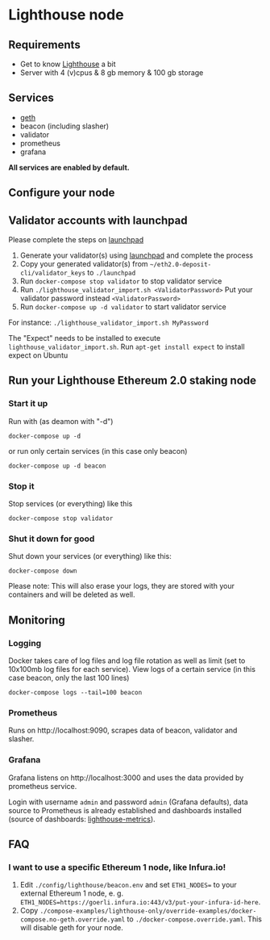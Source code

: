 # Lighthouse node

## Requirements
* Get to know [Lighthouse](https://lighthouse-book.sigmaprime.io/) a bit
* Server with 4 (v)cpus & 8 gb memory & 100 gb storage

## Services
* [geth](https://github.com/ethereum/go-ethereum)
* beacon (including slasher)
* validator
* prometheus
* grafana

**All services are enabled by default.**

## Configure your node

## Validator accounts with launchpad
Please complete the steps on [launchpad](https://prater.launchpad.ethereum.org/)

1. Generate your validator(s) using [launchpad](https://prater.launchpad.ethereum.org/) and complete the process
2. Copy your generated validator(s) from `~/eth2.0-deposit-cli/validator_keys` to `./launchpad`
3. Run `docker-compose stop validator` to stop validator service
4. Run `./lighthouse_validator_import.sh <ValidatorPassword>` Put your validator password instead `<ValidatorPassword>`
5. Run `docker-compose up -d validator` to start validator service

For instance: `./lighthouse_validator_import.sh MyPassword`

The "Expect" needs to be installed to execute `lighthouse_validator_import.sh`. Run `apt-get install expect` to install expect on Ubuntu

## Run your Lighthouse Ethereum 2.0 staking node

### Start it up
Run with (as deamon with "-d")
```
docker-compose up -d
```
or run only certain services (in this case only beacon)
```
docker-compose up -d beacon
```

### Stop it
Stop services (or everything) like this
```
docker-compose stop validator
```

### Shut it down for good
Shut down your services (or everything) like this:
```
docker-compose down
```
Please note: This will also erase your logs, they are stored with your containers and will be deleted as well.

## Monitoring
### Logging
Docker takes care of log files and log file rotation as well as limit (set to 10x100mb log files for each service).
View logs of a certain service (in this case beacon, only the last 100 lines)
```
docker-compose logs --tail=100 beacon
```

### Prometheus
Runs on http://localhost:9090, scrapes data of beacon, validator and slasher.

### Grafana
Grafana listens on http://localhost:3000 and uses the data provided by prometheus service.

Login with username `admin` and password `admin` (Grafana defaults), data source to Prometheus is already established and dashboards installed (source of dashboards: [lighthouse-metrics](https://github.com/sigp/lighthouse-metrics)).

## FAQ
### I want to use a specific Ethereum 1 node, like Infura.io!
1. Edit `./config/lighthouse/beacon.env` and set `ETH1_NODES=` to your external Ethereum 1 node, e. g. `ETH1_NODES=https://goerli.infura.io:443/v3/put-your-infura-id-here`.
2. Copy `./compose-examples/lighthouse-only/override-examples/docker-compose.no-geth.override.yaml` to `./docker-compose.override.yaml`. This will disable geth for your node.
